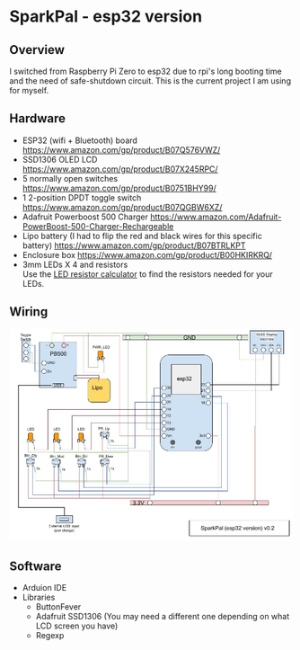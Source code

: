 # SparkPal - esp32 version

## Overview
I switched from Raspberry Pi Zero to esp32 due to rpi's long booting time and the need of safe-shutdown circuit. This is the current project I am using for myself.

## Hardware
* ESP32 (wifi + Bluetooth) board
  https://www.amazon.com/gp/product/B07Q576VWZ/
* SSD1306 OLED LCD
  https://www.amazon.com/gp/product/B07X245RPC/
* 5 normally open switches
  https://www.amazon.com/gp/product/B0751BHY99/
* 1 2-position DPDT toggle switch
  https://www.amazon.com/gp/product/B07QGBW6XZ/
* Adafruit Powerboost 500 Charger
  https://www.amazon.com/Adafruit-PowerBoost-500-Charger-Rechargeable
* Lipo battery (I had to flip the red and black wires for this specific  battery)
  https://www.amazon.com/gp/product/B07BTRLKPT   
* Enclosure box
  https://www.amazon.com/gp/product/B00HKIRKRQ/
* 3mm LEDs X 4 and resistors   
  Use the [LED resistor calculator](https://www.make-it.ca/led-dropping-resistor-calculator/) to find the resistors needed for your LEDs.

## Wiring
![wiring image](../assets/SparkPal_esp32_wiring.jpg?raw=true "wiring")

## Software
* Arduion IDE
* Libraries
   * ButtonFever
   * Adafruit SSD1306 (You may need a different one depending on what LCD screen you have)
   * Regexp


